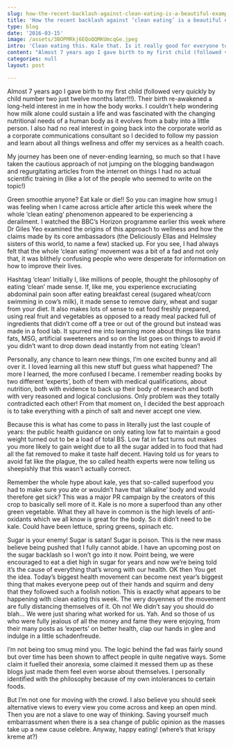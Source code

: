 ```yaml
---
slug: how-the-recent-backlash-against-clean-eating-is-a-beautiful-example-of-the
title: 'How the recent backlash against ‘clean eating’ is a beautiful example of the politics of envy'
type: blog
date: '2016-03-15'
image: /assets/3BOPMRkj6EQoQQMKUmcqGe.jpeg
intro: 'Clean eating this. Kale that. Is it really good for everyone to eat like this? Opinion is slowly changing.'
content: "Almost 7 years ago I gave birth to my first child (followed very quickly by child number two just twelve months later!!!). Their birth re-awakened a long-held interest in me in how the body works. I couldn’t help wondering how milk alone could sustain a life and was fascinated with the changing nutritional needs of a human body as it evolves from a baby into a little person. I also had no real interest in going back into the corporate world as a corporate communications consultant so I decided to follow my passion and learn about all things wellness and offer my services as a health coach.\n\nMy journey has been one of never-ending learning, so much so that I have taken the cautious approach of not jumping on the blogging bandwagon and regurgitating articles from the internet on things I had no actual scientific training in (like a lot of the people who seemed to write on the topic!)\n\nGreen smoothie anyone? Eat kale or die!!\nSo you can imagine how smug I was feeling when I came across article after article this week where the whole ‘clean eating’ phenomenon appeared to be experiencing a derailment. I watched the BBC’s Horizon programme earlier this week where Dr Giles Yeo examined the origins of this approach to wellness and how the claims made by its core ambassadors (the Deliciously Ellas and Helmsley sisters of this world, to name a few) stacked up. For you see, I had always felt that the whole ‘clean eating’ movement was a bit of a fad and not only that, it was blithely confusing people who were desperate for information on how to improve their lives.\n\nHashtag ‘clean’\nInitially I, like millions of people, thought the philosophy of eating ‘clean’ made sense. If, like me, you experience excruciating abdominal pain soon after eating breakfast cereal (sugared wheat/corn swimming in cow’s milk), it made sense to remove dairy, wheat and sugar from your diet. It also makes lots of sense to eat food freshly prepared, using real fruit and vegetables as opposed to a ready meal packed full of ingredients that didn’t come off a tree or out of the ground but instead was made in a food lab. It spurred me into learning more about things like trans fats, MSG, artificial sweeteners and so on the list goes on things to avoid if you didn’t want to drop down dead instantly from not eating ‘clean’!\n\nPersonally, any chance to learn new things, I’m one excited bunny and all over it. I loved learning all this new stuff but guess what happened? The more I learned, the more confused I became. I remember reading books by two different ‘experts’, both of them with medical qualifications, about nutrition, both with evidence to back up their body of research and both with very reasoned and logical conclusions. Only problem was they totally contradicted each other! From that moment on, I decided the best approach is to take everything with a pinch of salt and never accept one view.\n\nBecause this is what has come to pass in literally just the last couple of years: the public health guidance on only eating low fat to maintain a good weight turned out to be a load of total BS. Low fat in fact turns out makes you more likely to gain weight due to all the sugar added in to food that had all the fat removed to make it taste half decent. Having told us for years to avoid fat like the plague, the so called health experts were now telling us sheepishly that this wasn’t actually correct.\n\nRemember the whole hype about kale, yes that so-called superfood you had to make sure you ate or wouldn’t have that ‘alkaline’ body and would therefore get sick? This was a major PR campaign by the creators of this crop to basically sell more of it. Kale is no more a superfood than any other green vegetable. What they all have in common is the high levels of anti-oxidants which we all know is great for the body. So it didn’t need to be kale. Could have been lettuce, spring greens, spinach etc.\n\nSugar is your enemy! Sugar is satan! Sugar is poison. This is the new mass believe being pushed that I fully cannot abide. I have an upcoming post on the sugar backlash so I won’t go into it now. Point being, we were encouraged to eat a diet high in sugar for years and now we’re being told it’s the cause of everything that’s wrong with our health. OK then\nYou get the idea. Today’s biggest health movement can become next year’s biggest thing that makes everyone peep out of their hands and squirm and deny that they followed such a foolish notion. This is exactly what appears to be happening with clean eating this week. The very doyennes of the movement are fully distancing themselves of it. Oh no! We didn’t say you should do blah… We were just sharing what worked for us. Yah. And so those of us who were fully jealous of all the money and fame they were enjoying, from their many posts as ‘experts’ on better health, clap our hands in glee and indulge in a little schadenfreude.\n\nI’m not being too smug mind you. The logic behind the fad was fairly sound but over time has been shown to affect people in quite negative ways. Some claim it fuelled their anorexia, some claimed it messed them up as these blogs just made them feel even worse about themselves. I personally identified with the philosophy because of my own intolerances to certain foods. \n\nBut I’m not one for moving with the crowd. I also believe you should seek alternative views to every view you come across and keep an open mind. Then you are not a slave to one way of thinking. Saving yourself much embarrassment when there is a sea change of public opinion as the masses take up a new cause celebre. Anyway, happy eating! (where’s that krispy kreme at?)"
categories: null
layout: post

---
```


Almost 7 years ago I gave birth to my first child (followed very quickly by child number two just twelve months later!!!). Their birth re-awakened a long-held interest in me in how the body works. I couldn’t help wondering how milk alone could sustain a life and was fascinated with the changing nutritional needs of a human body as it evolves from a baby into a little person. I also had no real interest in going back into the corporate world as a corporate communications consultant so I decided to follow my passion and learn about all things wellness and offer my services as a health coach.

My journey has been one of never-ending learning, so much so that I have taken the cautious approach of not jumping on the blogging bandwagon and regurgitating articles from the internet on things I had no actual scientific training in (like a lot of the people who seemed to write on the topic!)

Green smoothie anyone? Eat kale or die!!
So you can imagine how smug I was feeling when I came across article after article this week where the whole ‘clean eating’ phenomenon appeared to be experiencing a derailment. I watched the BBC’s Horizon programme earlier this week where Dr Giles Yeo examined the origins of this approach to wellness and how the claims made by its core ambassadors (the Deliciously Ellas and Helmsley sisters of this world, to name a few) stacked up. For you see, I had always felt that the whole ‘clean eating’ movement was a bit of a fad and not only that, it was blithely confusing people who were desperate for information on how to improve their lives.

Hashtag ‘clean’
Initially I, like millions of people, thought the philosophy of eating ‘clean’ made sense. If, like me, you experience excruciating abdominal pain soon after eating breakfast cereal (sugared wheat/corn swimming in cow’s milk), it made sense to remove dairy, wheat and sugar from your diet. It also makes lots of sense to eat food freshly prepared, using real fruit and vegetables as opposed to a ready meal packed full of ingredients that didn’t come off a tree or out of the ground but instead was made in a food lab. It spurred me into learning more about things like trans fats, MSG, artificial sweeteners and so on the list goes on things to avoid if you didn’t want to drop down dead instantly from not eating ‘clean’!

Personally, any chance to learn new things, I’m one excited bunny and all over it. I loved learning all this new stuff but guess what happened? The more I learned, the more confused I became. I remember reading books by two different ‘experts’, both of them with medical qualifications, about nutrition, both with evidence to back up their body of research and both with very reasoned and logical conclusions. Only problem was they totally contradicted each other! From that moment on, I decided the best approach is to take everything with a pinch of salt and never accept one view.

Because this is what has come to pass in literally just the last couple of years: the public health guidance on only eating low fat to maintain a good weight turned out to be a load of total BS. Low fat in fact turns out makes you more likely to gain weight due to all the sugar added in to food that had all the fat removed to make it taste half decent. Having told us for years to avoid fat like the plague, the so called health experts were now telling us sheepishly that this wasn’t actually correct.

Remember the whole hype about kale, yes that so-called superfood you had to make sure you ate or wouldn’t have that ‘alkaline’ body and would therefore get sick? This was a major PR campaign by the creators of this crop to basically sell more of it. Kale is no more a superfood than any other green vegetable. What they all have in common is the high levels of anti-oxidants which we all know is great for the body. So it didn’t need to be kale. Could have been lettuce, spring greens, spinach etc.

Sugar is your enemy! Sugar is satan! Sugar is poison. This is the new mass believe being pushed that I fully cannot abide. I have an upcoming post on the sugar backlash so I won’t go into it now. Point being, we were encouraged to eat a diet high in sugar for years and now we’re being told it’s the cause of everything that’s wrong with our health. OK then
You get the idea. Today’s biggest health movement can become next year’s biggest thing that makes everyone peep out of their hands and squirm and deny that they followed such a foolish notion. This is exactly what appears to be happening with clean eating this week. The very doyennes of the movement are fully distancing themselves of it. Oh no! We didn’t say you should do blah… We were just sharing what worked for us. Yah. And so those of us who were fully jealous of all the money and fame they were enjoying, from their many posts as ‘experts’ on better health, clap our hands in glee and indulge in a little schadenfreude.

I’m not being too smug mind you. The logic behind the fad was fairly sound but over time has been shown to affect people in quite negative ways. Some claim it fuelled their anorexia, some claimed it messed them up as these blogs just made them feel even worse about themselves. I personally identified with the philosophy because of my own intolerances to certain foods.

But I’m not one for moving with the crowd. I also believe you should seek alternative views to every view you come across and keep an open mind. Then you are not a slave to one way of thinking. Saving yourself much embarrassment when there is a sea change of public opinion as the masses take up a new cause celebre. Anyway, happy eating! (where’s that krispy kreme at?)